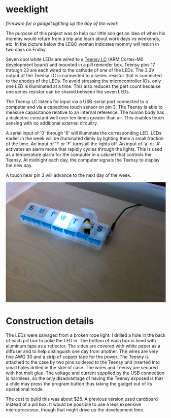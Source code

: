 # weeklight
*firmware for a gadget lighting up the day of the week*

The purpose of this project was to help our little son get an idea of when his mommy would return from a trip and learn about work days vs weekends, etc. In the picture below the LEGO woman indicates mommy will return in two days on Friday.

Seven cool white LEDs are wired to a [Teensy LC](https://www.pjrc.com/teensy/teensyLC.html) (ARM Cortex-M0 development board) and mounted in a pill reminder box. Teensy pins 17 through 23 are each wired to the cathode of one of the LEDs. The 3.3V output of the Teensy LC is connected to a series resistor that is connected to the anodes of the LEDs. To avoid stressing the microcontroller IOs, only one LED is illuminated at a time. This also reduces the part count because one series resistor can be shared between the seven LEDs.

The Teensy LC listens for input via a USB-serial port connected to a computer and via a capacitive touch sensor on pin 3. The Teensy is able to measure capacitance relative to an internal reference. The human body has a dialectric constant well over ten times greater than air. This enables touch sensing with no additional external circuitry.

A serial input of '0' through '6' will illuminate the corresponding LED. LEDs earlier in the week will be illuminated dimly by lighting them a small fraction of the time. An input of 'f' or 'F' turns all the lights off. An input of 'a' or 'A' activates an alarm mode that rapidly cycles through the lights. This is used as a temperature alarm for the computer in a cabinet that controls the Teensy. At midnight each day, the computer signals the Teensy to display the new day.

A touch near pin 3 will advance to the next day of the week.

![Day of the Week Indicator photograph](https://github.com/pictographer/weeklight/blob/master/IMG_20170817_174136.jpg)
 
# Construction details
 
The LEDs were salvaged from a broken rope light. I drilled a hole in the back of each pill box to poke the LED in. The bottom of each box is lined with aluminum tape as a reflector. The sides are covered with white paper as a diffuser and to help distinguish one day from another. The wires are very fine AWG 30 and a strip of copper tape for the power. The Teesny is attached to the case by two pins soldered to the Teensy and inserted into small holes drilled in the side of case. The wires and Teensy are secured with hot melt glue. The voltage and current supplied by the USB connection is harmless, so the only disadvantage of having the Teensy exposed is that a child may press the program button thus taking the gadget out of its operational mode.

The cost to build this was about $25. A previous version used cardboard instead of a pill box. It would be possible to use a less expensive microprocessor, though that might drive up the development time.
